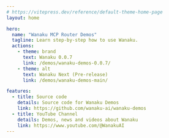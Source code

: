 ```yaml
---
# https://vitepress.dev/reference/default-theme-home-page
layout: home

hero:
  name: "Wanaku MCP Router Demos"
  tagline: Learn step-by-step how to use Wanaku.
  actions:
    - theme: brand
      text: Wanaku 0.0.7
      link: /demos/wanaku-demos-0.0.7/
    - theme: alt
      text: Wanaku Next (Pre-release)
      link: /demos/wanaku-demos-main/

features:
  - title: Source code
    details: Source code for Wanaku Demos 
    link: https://github.com/wanaku-ai/wanaku-demos
  - title: YouTube Channel
    details: Demos, news and videos about Wanaku
    link: https://www.youtube.com/@WanakuAI
---
```


